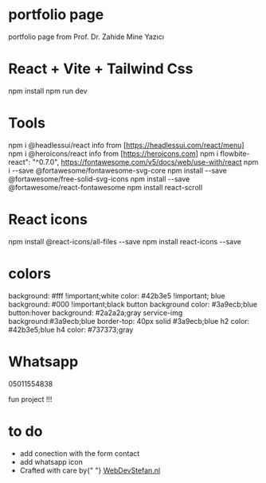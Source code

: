 # portfolio page

portfolio page from Prof. Dr. Zahide Mine Yazıcı

# React + Vite + Tailwind Css
npm install
npm run dev

# Tools
npm i @headlessui/react info from [https://headlessui.com/react/menu]
npm i @heroicons/react info from [https://heroicons.com]
npm i flowbite-react": "^0.7.0",
https://fontawesome.com/v5/docs/web/use-with/react
npm i --save @fortawesome/fontawesome-svg-core
npm install --save @fortawesome/free-solid-svg-icons
npm install --save @fortawesome/react-fontawesome
npm install react-scroll

# React icons
npm install @react-icons/all-files --save
npm install react-icons --save



# colors
background: #fff !important;white
color: #42b3e5 !important; blue
background: #000 !important;black
button background color: #3a9ecb;blue
button:hover background: #2a2a2a;gray
service-img background:#3a9ecb;blue
border-top: 40px solid #3a9ecb;blue
h2 color: #42b3e5;blue
h4 color: #737373;gray
 
# Whatsapp
05011554838
 
fun project !!!

# to do
- add conection with the form contact
- add whatsapp icon
- Crafted with care by{" "}
            <a href="https://webdevstefan.nl" className="underline hover:text-gray-400 transition-colors">
              WebDevStefan.nl
            </a>
